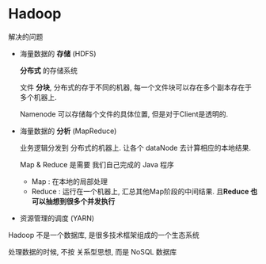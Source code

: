 # Hadoop

解决的问题

* 海量数据的 **存储**   (HDFS)

  **分布式** 的存储系统

  文件 **分块**, 分布式的存于不同的机器, 每一个文件块可以存在多个副本存在于多个机器上. 

  Namenode 可以存储每个文件的具体位置, 但是对于Client是透明的. 

* 海量数据的 **分析** (MapReduce)

  业务逻辑分发到 分布式的机器上. 让各个 dataNode 去计算相应的本地结果. 

  Map & Reduce 是需要 我们自己完成的 Java 程序

  * Map : 在本地的局部处理
  * Reduce : 运行在一个机器上, 汇总其他Map阶段的中间结果. 且**Reduce 也可以抽想到很多个并发执行**

* 资源管理的调度 (YARN)



Hadoop 不是一个数据库, 是很多技术框架组成的一个生态系统

处理数据的时候, 不按 关系型思想, 而是 NoSQL 数据库

